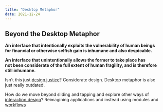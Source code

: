 ```yaml
---
title: "Desktop Metaphor"
date: 2021-12-24
---
```


## Beyond the Desktop Metaphor
**An interface that intentionally exploits the vulnerability of human beings for financial or otherwise selfish gain is inhumane and also despicable.**

**An interface that unintentionally allows the former to take place has  
not been considerate of the full extent of human fragility, and is therefore still inhumane.**

Isn't this just [design justice](thoughts/Design%20Justice.md)? Considerate design. Desktop metaphor is also just really outdated.

How do we move beyond sliding and tapping and explore other ways of [interaction design](thoughts/interaction%20design.md)? Reimagining applications and instead using modules and [workflows](thoughts/workflows.md)